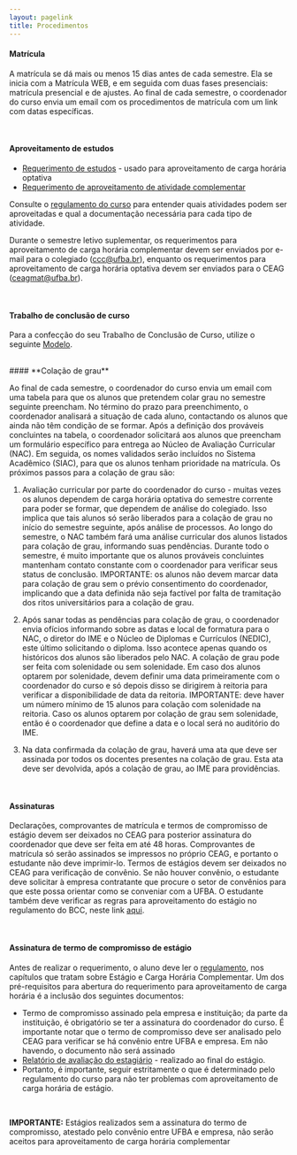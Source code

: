 ```yaml
---
layout: pagelink
title: Procedimentos
---
```


#### **Matrícula**

A matrícula se dá mais ou menos 15 dias antes de cada semestre. Ela se inicia com a Matrícula WEB, e em seguida com duas fases presenciais: matrícula presencial e de ajustes. Ao final de cada semestre, o coordenador do curso envia um email com os procedimentos de matrícula com um link com datas específicas.

<br>

#### **Aproveitamento de estudos**

* [Requerimento de estudos][optativa] - usado para aproveitamento de carga horária optativa
* [Requerimento de aproveitamento de atividade complementar][complementar]

[optativa]: https://supac.ufba.br/sites/supac.ufba.br/files/requerimento_escolar.doc
[complementar]:/files/requerimento-carga-horaria-complementar.docx

Consulte o [regulamento do curso](regulamentos) para entender quais atividades podem ser aproveitadas e qual a documentação necessária para cada tipo de atividade.

Durante o semestre letivo suplementar, os requerimentos para aproveitamento de carga horária complementar devem ser enviados por e-mail para o colegiado (<ccc@ufba.br>), enquanto os requerimentos para aproveitamento de carga horária optativa devem ser enviados para o CEAG (<ceagmat@ufba.br>).

<br>

#### **Trabalho de conclusão de curso**

Para a confecção do seu Trabalho de Conclusão de Curso, utilize o seguinte [Modelo][modelo].

[modelo]:https://www.overleaf.com/read/rybpyccvpznf

<br>
#### **Colação de grau**

Ao final de cada semestre, o coordenador do curso envia um email com uma tabela para que os alunos que pretendem colar grau no semestre seguinte preencham. No término do prazo para preenchimento, o coordenador analisará a situação de cada aluno, contactando os alunos que ainda não têm condição de se formar. Após a definição dos prováveis concluintes na tabela, o coordenador solicitará aos alunos que preencham um formulário específico para entrega ao Núcleo de Avaliação Curricular (NAC). Em seguida, os nomes validados serão incluídos no Sistema Acadêmico (SIAC), para que os alunos tenham prioridade na matrícula. Os próximos passos para a colação de grau são:

1. Avaliação curricular por parte do coordenador do curso - muitas vezes os alunos dependem de carga horária optativa do semestre corrente para poder se formar, que dependem de análise do colegiado. Isso implica que tais alunos só serão liberados para a colação de grau no início do semestre seguinte, após análise de processos. Ao longo do semestre, o NAC também fará uma análise curricular dos alunos listados para colação de grau, informando suas pendências. Durante todo o semestre, é muito importante que os alunos prováveis concluintes mantenham contato constante com o coordenador para verificar seus status de conclusão. IMPORTANTE: os alunos não devem marcar data para colação de grau sem o prévio consentimento do coordenador, implicando que a data definida não seja factível por falta de tramitação dos ritos universitários para a colação de grau.

2. Após sanar todas as pendências para colação de grau, o coordenador envia ofícios informando sobre as datas e local de formatura para o NAC, o diretor do IME e o Núcleo de Diplomas e Currículos (NEDIC), este último solicitando o diploma. Isso acontece apenas quando os históricos dos alunos são liberados pelo NAC. A colação de grau pode ser feita com solenidade ou sem solenidade. Em caso dos alunos optarem por solenidade, devem definir uma data primeiramente com o coordenador do curso e só depois disso se dirigirem à reitoria para verificar a disponibilidade de data da reitoria. IMPORTANTE: deve haver um número mínimo de 15 alunos para colação com solenidade na reitoria. Caso os alunos optarem por colação de grau sem solenidade, então é o coordenador que define a data e o local será no auditório do IME. 

3. Na data confirmada da colação de grau, haverá uma ata que deve ser assinada por todos os docentes presentes na colação de grau. Esta ata deve ser devolvida, após a colação de grau, ao IME para providências.

<br>

#### **Assinaturas**

Declarações, comprovantes de matrícula e termos de compromisso de estágio devem ser deixados no CEAG para posterior assinatura do coordenador que deve ser feita em até 48 horas. Comprovantes de matrícula só serão assinados se impressos no próprio CEAG, e portanto o estudante não deve imprimir-lo. Termos de estágios devem ser deixados no CEAG para verificação de convênio. Se não houver convênio, o estudante deve solicitar à empresa contratante que procure o setor de convênios para que este possa orientar como se conveniar com a UFBA. O estudante também deve verificar as regras para aproveitamento do estágio no regulamento do BCC, neste link [aqui][link].

<br>

#### **Assinatura de termo de compromisso de estágio**

Antes de realizar o requerimento, o aluno deve ler o [regulamento][link], nos capítulos que tratam sobre Estágio e Carga Horária Complementar. Um dos pré-requisitos para abertura do requerimento para aproveitamento de carga horária é a inclusão dos seguintes documentos: 

* Termo de compromisso assinado pela empresa e instituição; da parte da instituição, é obrigatório se ter a assinatura do coordenador do curso. É importante notar que o termo de compromisso deve ser analisado pelo CEAG para verificar se há convênio entre UFBA e empresa. Em não havendo, o documento não será assinado
* [Relatório de avaliação do estagiário](https://docs.google.com/document/d/1T6Mvjf2kFYHnl1ocYnDzriwg9Cdk1JYpPLZdKt_JLrA/edit) - realizado ao final do estágio.
* Portanto, é importante, seguir estritamente o que é determinado pelo regulamento do curso para não ter problemas com aproveitamento de carga horária de estágio. 

<br>

**IMPORTANTE:** Estágios realizados sem a assinatura do termo de compromisso, atestado pelo convênio entre UFBA e empresa, não serão aceitos para aproveitamento de carga horária complementar

[link]:/regulamentos.html
